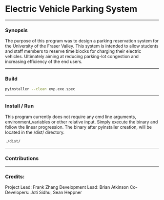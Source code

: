 # Electric Vehicle Parking System

---

### Synopsis

The purpose of this program was to design a parking reservation system for the University of the Fraser Valley.
This system is intended to allow students and staff members to reserve time blocks for charging their electric vehicles. Ultimately aiming at reducing parking-lot congestion and increasing efficiency of the end users.

---

### Build
``` bash
pyinstaller --clean evp.exe.spec
```

---

### Install / Run
This program currently does not require any cmd line arguments, environment_variables or other relative input. Simply execute the binary and follow the linear progression.
The binary after pyinstaller creation, will be located in the /dist/ directory.
``` bash
./dist/
```


---

### Contributions

---

### Credits:

Project Lead: Frank Zhang
Development Lead: Brian Atkinson
Co-Developers: Joti Sidhu, Sean Heppner